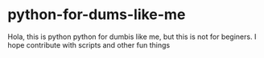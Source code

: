 # python-for-dums-like-me
Hola, this is python python for dumbis like me, but this is not for beginers.
I hope contribute with scripts and other fun things 
